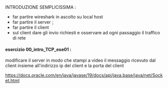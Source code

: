 
INTRODUZIONE SEMPLICISSIMA : 
- far partire wireshark in ascolto su local host 
- far partire il server ; 
- far partire il client 
- sul client dare gli invio richiesti e osservare ad ogni passaggio il traffico di rete

#### esercizio  00_intro_TCP_ese01 :

modificare il server in modo che stampi a video il messaggio ricevuto dal client insieme all'indirizzo ip del client e la porta del client



https://docs.oracle.com/en/java/javase/19/docs/api/java.base/java/net/Socket.html
